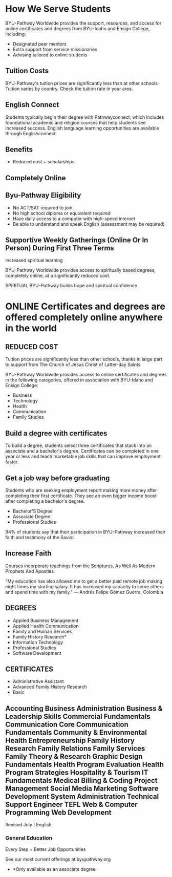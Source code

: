# How We Serve Students

BYU-Pathway Worldwide provides the support, resources, and access for online certificates and degrees from BYU-Idaho and Ensign College, including:

- Designated peer mentors
- Extra support from service missionaries
- Advising tailored to online students

## Tuition Costs

BYU-Pathway's tuition prices are significantly less than at other schools. Tuition varies by country. Check the tuition rate in your area.

## English Connect

Students typically begin their degree with Pathwayconnect, which includes foundational academic and religion courses that help students see increased success. English language learning opportunities are available through Englishconnect.

## Benefits

- Reduced cost + scholarships

## Completely Online

## Byu-Pathway Eligibility

- No ACT/SAT required to join
- No high school diploma or equivalent required
- Have daily access to a computer with high-speed internet
- Be able to understand and speak English (assessment may be required)

## Supportive Weekly Gatherings (Online Or In Person) During First Three Terms

Increased spiritual learning

BYU-Pathway Worldwide provides access to spiritually based degrees, completely online, at a significantly reduced cost.

SPIRITUAL BYU-Pathway builds hope and spiritual confidence

# ONLINE Certificates and degrees are offered completely online anywhere in the world

## REDUCED COST
Tuition prices are significantly less than other schools, thanks in large part to support from The Church of Jesus Christ of Latter-day Saints

BYU-Pathway Worldwide provides access to online certificates and degrees in the following categories, offered in association with BYU-Idaho and Ensign College:

- Business
- Technology
- Health
- Communication
- Family Studies

## Build a degree with certificates
To build a degree, students select three certificates that stack into an associate and a bachelor's degree. Certificates can be completed in one year or less and teach marketable job skills that can improve employment faster.

## Get a job way before graduating
Students who are seeking employment report making more money after completing their first certificate. They see an even bigger income boost after completing a bachelor's degree.

- Bachelor'S Degree
- Associate Degree
- Professional Studies

94% of students say that their participation in BYU-Pathway increased their faith and testimony of the Savior.

## Increase Faith
Courses incorporate teachings from the Scriptures, As Well As Modern Prophets And Apostles.

"My education has also allowed me to get a better paid remote job making eight times my starting salary. It has increased my capacity to serve others and spend time with my family." — Andrés Felipe Gómez Guerra, Colombia

## DEGREES
- Applied Business Management
- Applied Health Communication
- Family and Human Services
- Family History Research*
- Information Technology
- Professional Studies
- Software Development

## CERTIFICATES
- Administrative Assistant
- Advanced Family History Research
- Basic

## Accounting Business Administration Business & Leadership Skills Commercial Fundamentals Communication Core Communication Fundamentals Community & Environmental Health Entrepreneurship Family History Research Family Relations Family Services Family Theory & Research Graphic Design Fundamentals Health Program Evaluation Health Program Strategies Hospitality & Tourism IT Fundamentals Medical Billing & Coding Project Management Social Media Marketing Software Development System Administration Technical Support Engineer TEFL Web & Computer Programming Web Development

Revised July | English

### General Education

Every Step = Better Job Opportunities

See our most current offerings at byupathway.org

- *Only available as an associate degree

